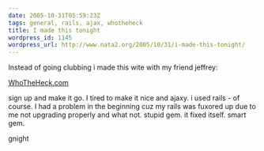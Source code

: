 ```yaml
---
date: 2005-10-31T05:59:23Z
tags: general, rails, ajax, whotheheck
title: I made this tonight
wordpress_id: 1145
wordpress_url: http://www.nata2.org/2005/10/31/i-made-this-tonight/
---
```


Instead of going clubbing i made this wite with my friend jeffrey:

<a href="http://whotheheck.com">WhoTheHeck.com</a>

sign up and make it go. I tired to make it nice and ajaxy. i used rails - of course. I had a problem in the beginning cuz my rails was fuxored up due to me not upgrading properly and what not. stupid gem. it fixed itself. smart gem. 

gnight
